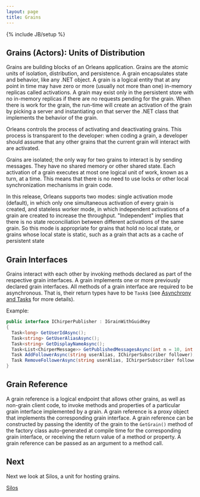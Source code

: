 ```yaml
---
layout: page
title: Grains
---
```

{% include JB/setup %}

## Grains (Actors): Units of Distribution

Grains are building blocks of an Orleans application. 
Grains are the atomic units of isolation, distribution, and persistence. 
A grain encapsulates state and behavior, like any .NET object. 
A grain is a logical entity that at any point in time may have zero or more (usually not more than one) in-memory replicas called activations. 
A grain may exist only in the persistent store with no in-memory replicas if there are no requests pending for the grain. 
When there is work for the grain, the run-time will create an activation of the grain by picking a server and instantiating on that server the .NET class that implements the behavior of the grain. 

Orleans controls the process of activating and deactivating grains. 
This process is transparent to the developer: when coding a grain, a developer should assume that any other grains that the current grain will interact with are activated. 

Grains are isolated; the only way for two grains to interact is by sending messages. 
They have no shared memory or other shared state. 
Each activation of a grain executes at most one logical unit of work, known as a turn, at a time.
This means that there is no need to use locks or other local synchronization mechanisms in grain code.

In this release, Orleans supports two modes: single activation mode (default), in which only one simultaneous activation of every grain is created, and stateless worker mode, in which independent activations of a grain are created to increase the throughput. 
"Independent" implies that there is no state reconciliation between different activations of the same grain. 
So this mode is appropriate for grains that hold no local state, or grains whose local state is static, such as a grain that acts as a cache of persistent state

## Grain Interfaces

Grains interact with each other by invoking methods declared as part of the respective grain interfaces. 
A grain implements one or more previously declared grain interfaces. 
All methods of a grain interface are required to be asynchronous. 
That is, their return types have to be `Task`s (see [Asynchrony and Tasks](Asynchrony-and-Tasks) for more details). 

Example:

``` csharp
public interface IChirperPublisher : IGrainWithGuidKey 
{ 
  Task<long> GetUserIdAsync(); 
  Task<string> GetUserAliasAsync();
  Task<string> GetDisplayNameAsync();
  Task<List<ChirperMessage>> GetPublishedMessagesAsync(int n = 10, int start = 0); 
  Task AddFollowerAsync(string userAlias, IChirperSubscriber follower); 
  Task RemoveFollowerAsync(string userAlias, IChirperSubscriber follower); 
} 
```

## Grain Reference

A grain reference is a logical endpoint that allows other grains, as well as non-grain client code, to invoke methods and properties of a particular grain interface implemented by a grain. 
A grain reference is a proxy object that implements the corresponding grain interface. 
A grain reference can be constructed by passing the identity of the grain to the `GetGrain()` method of the factory class auto-generated at compile time for the corresponding grain interface, or receiving the return value of a method or property. 
A grain reference can be passed as an argument to a method call.

## Next
Next we look at Silos, a unit for hosting grains.

[Silos](Silos)
